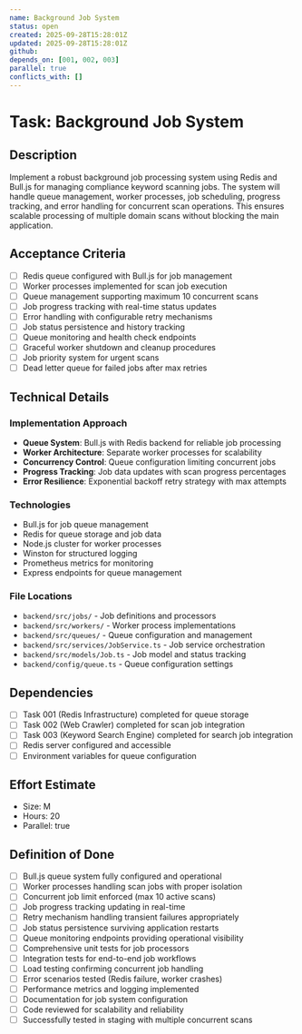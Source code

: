 ```yaml
---
name: Background Job System
status: open
created: 2025-09-28T15:28:01Z
updated: 2025-09-28T15:28:01Z
github:
depends_on: [001, 002, 003]
parallel: true
conflicts_with: []
---
```


# Task: Background Job System

## Description
Implement a robust background job processing system using Redis and Bull.js for managing compliance keyword scanning jobs. The system will handle queue management, worker processes, job scheduling, progress tracking, and error handling for concurrent scan operations. This ensures scalable processing of multiple domain scans without blocking the main application.

## Acceptance Criteria
- [ ] Redis queue configured with Bull.js for job management
- [ ] Worker processes implemented for scan job execution
- [ ] Queue management supporting maximum 10 concurrent scans
- [ ] Job progress tracking with real-time status updates
- [ ] Error handling with configurable retry mechanisms
- [ ] Job status persistence and history tracking
- [ ] Queue monitoring and health check endpoints
- [ ] Graceful worker shutdown and cleanup procedures
- [ ] Job priority system for urgent scans
- [ ] Dead letter queue for failed jobs after max retries

## Technical Details
### Implementation Approach
- **Queue System**: Bull.js with Redis backend for reliable job processing
- **Worker Architecture**: Separate worker processes for scalability
- **Concurrency Control**: Queue configuration limiting concurrent jobs
- **Progress Tracking**: Job data updates with scan progress percentages
- **Error Resilience**: Exponential backoff retry strategy with max attempts

### Technologies
- Bull.js for job queue management
- Redis for queue storage and job data
- Node.js cluster for worker processes
- Winston for structured logging
- Prometheus metrics for monitoring
- Express endpoints for queue management

### File Locations
- `backend/src/jobs/` - Job definitions and processors
- `backend/src/workers/` - Worker process implementations
- `backend/src/queues/` - Queue configuration and management
- `backend/src/services/JobService.ts` - Job service orchestration
- `backend/src/models/Job.ts` - Job model and status tracking
- `backend/config/queue.ts` - Queue configuration settings

## Dependencies
- [ ] Task 001 (Redis Infrastructure) completed for queue storage
- [ ] Task 002 (Web Crawler) completed for scan job integration
- [ ] Task 003 (Keyword Search Engine) completed for search job integration
- [ ] Redis server configured and accessible
- [ ] Environment variables for queue configuration

## Effort Estimate
- Size: M
- Hours: 20
- Parallel: true

## Definition of Done
- [ ] Bull.js queue system fully configured and operational
- [ ] Worker processes handling scan jobs with proper isolation
- [ ] Concurrent job limit enforced (max 10 active scans)
- [ ] Job progress tracking updating in real-time
- [ ] Retry mechanism handling transient failures appropriately
- [ ] Job status persistence surviving application restarts
- [ ] Queue monitoring endpoints providing operational visibility
- [ ] Comprehensive unit tests for job processors
- [ ] Integration tests for end-to-end job workflows
- [ ] Load testing confirming concurrent job handling
- [ ] Error scenarios tested (Redis failure, worker crashes)
- [ ] Performance metrics and logging implemented
- [ ] Documentation for job system configuration
- [ ] Code reviewed for scalability and reliability
- [ ] Successfully tested in staging with multiple concurrent scans